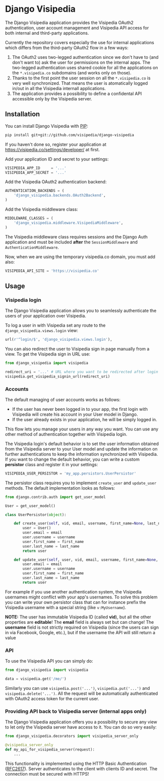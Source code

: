 # Django Visipedia

The Django Visipedia application provides the Visipedia OAuth2 authentication, user account management and Visipedia API access for both internal and third-party applications.

Currently the repository covers especially the use for internal applications which differs from the third-party OAuth2 flow in a few ways:

1. The OAuth2 uses two-legged authentication since we don't have to (and don't want to) ask the user for permissions on the internal apps. The two-legged authentication uses shared cookie for all the applications on the `*.visipedia.co` subdomains (and works only on those).
2. Thanks to the first point the user session on all the `*.visipedia.co` is very well synchronized. That means the user is atomatically logged in/out in all the Visipedia internall applications.
3. The application provides a possibility to define a confidental API accessible only by the Visipedia server.

## Installation
You can install Django Visipedia with [PIP](http://www.pip-installer.org/):
```bash
pip install git+git://github.com/visipedia/django-visipedia
```

If you haven't done so, register your application at https://visipedia.co/settings/developer/ at first.

Add your application ID and secret to your settings:
```python
VISIPEDIA_APP_ID     = '...'
VISIPEDIA_APP_SECRET = '...'
```

Add the Visipedia OAuth2 authentication backend:
```python
AUTHENTICATION_BACKENDS = (
	'django_visipedia.backends.OAuth2Backend',
)
```

Add the Visipedia middleware class:
```python
MIDDLEWARE_CLASSES = (
	'django_visipedia.middleware.VisipediaMiddleware',
)
```

The Visipedia middleware class requires sessions and the Django Auth application and must be included **after** the `SessionMiddleware` and `AuthenticationMiddleware`.

Now, when we are using the temporary visipedia.co domain, you must add also:
```python
VISIPEDIA_API_SITE = 'https://visipedia.co'
```

## Usage

### Visipedia login
The Django Visipedia application allows you to seamlessly authenticate the users of your application over Visipedia.

To log a user in with Visipedia set any route to the  `django_visipedia.views.login` view:
```python
url(r'^login/$', 'django_visipedia.views.login'),
```

You can also redirect the user to Visipedia sign in page manually from a view. To get the Visipedia sign in URL use:
```python
from django_visipedia import visipedia

redirect_uri = '...' # URL where you want to be redirected after login (must be absolute)
visipedia.get_visipedia_signin_url(redirect_uri)
```

### Accounts
The default managing of user accounts works as follows:
* If the user has never been logged in to your app, the first login with Visipedia will create his account in your User model in Django.
* If the user already exists in your application, he will be simply logged in.

This flow lets you manage your users in any way you want. You can use any other method of authentication together with Visipedia login.

The Visipedia login's default behavior is to set the user information obtained from the Visipedia server to your User model and update the information on further authentications to keep the information synchronized with Visipedia. If you want to change the default behavior, you can write a custom **persistor** class and register it in your settings:
```python
VISIPEDIA_USER_PERSISTOR = 'my_app.persistors.UserPersistor'
```

The persistor class requires you to implement `create_user` and `update_user` methods. The default implementation looks as follows:
```python
from django.contrib.auth import get_user_model

User = get_user_model()

class UserPersistor(object):

	def create_user(self, vid, email, username, first_name=None, last_name=None):
		user = User()
		user.email = email
		user.username = username
		user.first_name = first_name
		user.last_name = last_name
		return user

	def update_user(self, user, vid, email, username, first_name=None, last_name=None):
		user.email = email
		user.username = username
		user.first_name = first_name
		user.last_name = last_name
		return user
```
For example if you use another authentication system, the Visipedia usernames might conflict with your app's usernames. To solve this problem you can write your own persistor class that can for instance prefix the Visipedia username with a special string (like `v:MyUsername`).

**NOTE:** The user has immutable Visipedia ID (called **vid**), but all the other properties are **editable**! The **email** field is always set but can change! The **username** field is not strictly required on Visipedia (since the users can sign in via Facebook, Google, etc.), but if the username the API will still return a value 

### API
To use the Visipedia API you can simply do:
```python
from django_visipedia import visipedia

data = visipedia.get('/me/')
```

Similarly you can use `visipedia.post('...')`, `visipedia.put('...')` and `visipedia.delete('...')`. All the request will be automatically authenticated with OAuth2 access token for the current user.

### Providing API back to Visipedia server (internal apps only)
The Django Visipedia application offers you a possibility to secure any view to let only the Visipedia server have access to it. You can do so very easily:

```python
from django_visipedia.decorators import visipedia_server_only

@visipedia_server_only
def my_api_for_visipedia_server(request):
	...
```

This functionality is implemented using the HTTP Basic Authentication ([RFC2617](http://tools.ietf.org/html/rfc2617)). Server authenticates to the client with clients ID and secret. The connection must be secured with HTTPS!
